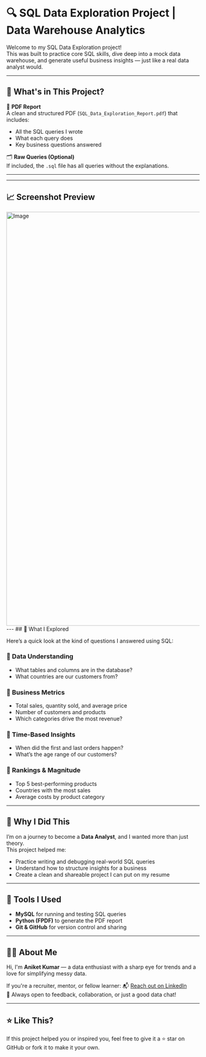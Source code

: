 # 🔍 SQL Data Exploration Project | Data Warehouse Analytics

Welcome to my SQL Data Exploration project!  
This was built to practice core SQL skills, dive deep into a mock data warehouse, and generate useful business insights — just like a real data analyst would.

---

## 📁 What's in This Project?

🧾 **PDF Report**  
A clean and structured PDF (`SQL_Data_Exploration_Report.pdf`) that includes:
- All the SQL queries I wrote
- What each query does
- Key business questions answered

🗂 **Raw Queries (Optional)**  
If included, the `.sql` file has all queries without the explanations.

---
---

## 📈 Screenshot Preview

<img width="1920" height="1080" alt="Image" src="https://github.com/user-attachments/assets/e233894d-c9b3-4816-9a5b-aa586668cdd1" />
---
## 🧠 What I Explored

Here’s a quick look at the kind of questions I answered using SQL:

### 🔸 Data Understanding
- What tables and columns are in the database?
- What countries are our customers from?

### 🔸 Business Metrics
- Total sales, quantity sold, and average price
- Number of customers and products
- Which categories drive the most revenue?

### 🔸 Time-Based Insights
- When did the first and last orders happen?
- What’s the age range of our customers?

### 🔸 Rankings & Magnitude
- Top 5 best-performing products
- Countries with the most sales
- Average costs by product category

---

## 🚀 Why I Did This

I’m on a journey to become a **Data Analyst**, and I wanted more than just theory.  
This project helped me:
- Practice writing and debugging real-world SQL queries
- Understand how to structure insights for a business
- Create a clean and shareable project I can put on my resume

---

## 🔧 Tools I Used

- **MySQL** for running and testing SQL queries
- **Python (FPDF)** to generate the PDF report
- **Git & GitHub** for version control and sharing

---

## 🙋‍♂️ About Me

Hi, I'm **Aniket Kumar** — a data enthusiast with a sharp eye for trends and a love for simplifying messy data.

If you're a recruiter, mentor, or fellow learner:
📬 [Reach out on LinkedIn](www.linkedin.com/in/aniket-kumar-995424324)  
👀 Always open to feedback, collaboration, or just a good data chat!

---

## ⭐ Like This?

If this project helped you or inspired you, feel free to give it a ⭐ star on GitHub or fork it to make it your own.

